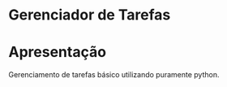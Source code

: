 # Gerenciador de Tarefas

# Apresentação
Gerenciamento de tarefas básico utilizando puramente python.
